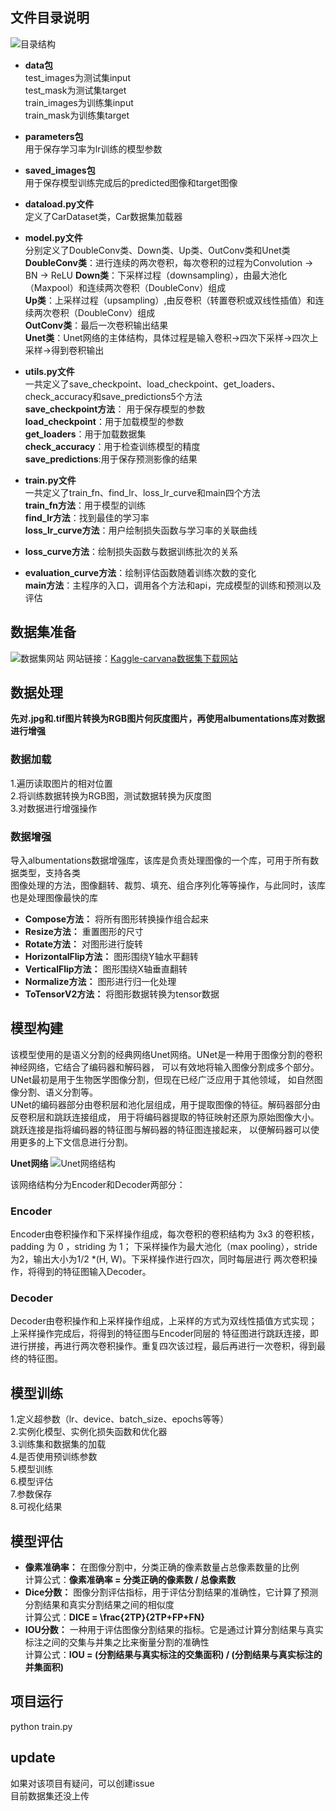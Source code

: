 ## 文件目录说明
![目录结构](/declare/demo_contents.png)
  

* __data包__  
test_images为测试集input  
test_mask为测试集target  
train_images为训练集input  
train_mask为训练集target  
  

* __parameters包__  
用于保存学习率为lr训练的模型参数  
  

* __saved_images包__   
用于保存模型训练完成后的predicted图像和target图像  
  

* __dataload.py文件__    
定义了CarDataset类，Car数据集加载器  
  

* __model.py文件__  
分别定义了DoubleConv类、Down类、Up类、OutConv类和Unet类  
**DoubleConv类**：进行连续的两次卷积，每次卷积的过程为Convolution -> BN -> ReLU
**Down类**：下采样过程（downsampling），由最大池化（Maxpool）和连续两次卷积（DoubleConv）组成  
**Up类**：上采样过程（upsampling）,由反卷积（转置卷积或双线性插值）和连续两次卷积（DoubleConv）组成  
**OutConv类**：最后一次卷积输出结果  
**Unet类**：Unet网络的主体结构，具体过程是输入卷积->四次下采样->四次上采样->得到卷积输出  
  

* __utils.py文件__  
一共定义了save_checkpoint、load_checkpoint、get_loaders、check_accuracy和save_predictions5个方法  
**save_checkpoint方法**： 用于保存模型的参数  
**load_checkpoint**：用于加载模型的参数  
**get_loaders**：用于加载数据集  
**check_accuracy**：用于检查训练模型的精度  
**save_predictions**:用于保存预测影像的结果  
   

* __train.py文件__  
一共定义了train_fn、find_lr、loss_lr_curve和main四个方法  
**train_fn方法**：用于模型的训练  
**find_lr方法**：找到最佳的学习率  
**loss_lr_curve方法**：用户绘制损失函数与学习率的关联曲线  
* **loss_curve方法**：绘制损失函数与数据训练批次的关系
* **evaluation_curve方法**：绘制评估函数随着训练次数的变化  
**main方法**：主程序的入口，调用各个方法和api，完成模型的训练和预测以及评估  
  

## 数据集准备  
![数据集网站](/declare/kaggle-carvana.png)
网站链接：[Kaggle-carvana数据集下载网站](https://www.kaggle.com/competitions/carvana-image-masking-challenge/data)  
  

## 数据处理 
**先对.jpg和.tif图片转换为RGB图片何灰度图片，再使用albumentations库对数据进行增强**
### 数据加载
1.遍历读取图片的相对位置  
2.将训练数据转换为RGB图，测试数据转换为灰度图  
3.对数据进行增强操作  

### 数据增强  
导入albumentations数据增强库，该库是负责处理图像的一个库，可用于所有数据类型，支持各类  
图像处理的方法，图像翻转、裁剪、填充、组合序列化等等操作，与此同时，该库也是处理图像最快的库
* **Compose方法：** 将所有图形转换操作组合起来
* **Resize方法：** 重置图形的尺寸
* **Rotate方法：** 对图形进行旋转
* **HorizontalFlip方法：** 图形围绕Y轴水平翻转
* **VerticalFlip方法：** 图形围绕X轴垂直翻转
* **Normalize方法：** 图形进行归一化处理
* **ToTensorV2方法：** 将图形数据转换为tensor数据


## 模型构建  
该模型使用的是语义分割的经典网络Unet网络。UNet是一种用于图像分割的卷积神经网络，它结合了编码器和解码器，
可以有效地将输入图像分割成多个部分。UNet最初是用于生物医学图像分割，但现在已经广泛应用于其他领域，
如自然图像分割、语义分割等。  
UNet的编码器部分由卷积层和池化层组成，用于提取图像的特征。解码器部分由反卷积层和跳跃连接组成，
用于将编码器提取的特征映射还原为原始图像大小。跳跃连接是指将编码器的特征图与解码器的特征图连接起来，
以便解码器可以使用更多的上下文信息进行分割。   

**Unet网络**
![Unet网络结构](/declare/unet.png)  
  
该网络结构分为Encoder和Decoder两部分：
### Encoder
Encoder由卷积操作和下采样操作组成，每次卷积的卷积结构为 3x3 的卷积核，padding 为 0 ，striding 为 1；
下采样操作为最大池化（max pooling），stride为2，输出大小为1/2 *(H, W)。下采样操作进行四次，同时每层进行
两次卷积操作，将得到的特征图输入Decoder。  

### Decoder
Decoder由卷积操作和上采样操作组成，上采样的方式为双线性插值方式实现；上采样操作完成后，将得到的特征图与Encoder同层的
特征图进行跳跃连接，即进行拼接，再进行两次卷积操作。重复四次该过程，最后再进行一次卷积，得到最终的特征图。

## 模型训练
1.定义超参数（lr、device、batch_size、epochs等等）  
2.实例化模型、实例化损失函数和优化器  
3.训练集和数据集的加载  
4.是否使用预训练参数  
5.模型训练  
6.模型评估  
7.参数保存  
8.可视化结果  


## 模型评估  
* **像素准确率：** 在图像分割中，分类正确的像素数量占总像素数量的比例  
计算公式：**像素准确率 = 分类正确的像素数 / 总像素数**
* **Dice分数：** 图像分割评估指标，用于评估分割结果的准确性，它计算了预测分割结果和真实分割结果之间的相似度  
计算公式：**DICE = \frac{2TP}{2TP+FP+FN}** 
* **IOU分数：** 一种用于评估图像分割结果的指标。它是通过计算分割结果与真实标注之间的交集与并集之比来衡量分割的准确性  
计算公式：**IOU = (分割结果与真实标注的交集面积) / (分割结果与真实标注的并集面积)**


## 项目运行
python train.py


## update
如果对该项目有疑问，可以创建issue  
目前数据集还没上传  


